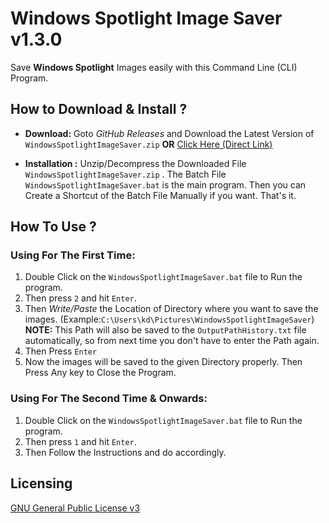 # Windows Spotlight Image Saver v1.3.0
Save **Windows Spotlight** Images easily with this Command Line (CLI) Program.
## How to Download & Install ?

- **Download:**
  Goto *GitHub Releases* and Download the Latest Version of `WindowsSpotlightImageSaver.zip` **OR** [Click Here (Direct Link)](https://github.com/itskdhere/Windows-Spotlight-Image-Saver/releases/download/v1.3.0/WindowsSpotlightImageSaver-v1.3.0.zip)
  
- **Installation :** 
  Unzip/Decompress the Downloaded File `WindowsSpotlightImageSaver.zip` . The Batch File `WindowsSpotlightImageSaver.bat` is the main program. Then you can Create a Shortcut of the Batch File Manually if you want. That's it.
  
  
## How To Use ?
### **Using For The First Time:**
1. Double Click on the `WindowsSpotlightImageSaver.bat` file to Run the program.
2. Then press `2` and hit `Enter`. 
3. Then *Write/Paste* the Location of Directory where you want to save the images. (Example:`C:\Users\kd\Pictures\WindowsSpotlightImageSaver`)  
  **NOTE:** This Path will also be saved to the `OutputPathHistory.txt` file automatically, so from next time you don't have to enter the Path again.
4. Then Press `Enter`
5. Now the images will be saved to the given Directory properly. Then Press Any key to Close the Program.

### **Using For The Second Time & Onwards:**
1. Double Click on the `WindowsSpotlightImageSaver.bat` file to Run the program.
2. Then press `1` and hit `Enter`. 
3. Then Follow the Instructions and do accordingly.
## Licensing
[GNU General Public License v3](https://github.com/itskdhere/Windows-Spotlight-Image-Saver/blob/main/LICENSE)
